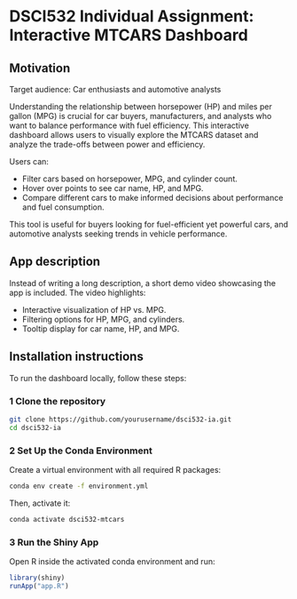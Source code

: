 # DSCI532 Individual Assignment: Interactive MTCARS Dashboard

## Motivation

Target audience: Car enthusiasts and automotive analysts

Understanding the relationship between horsepower (HP) and miles per gallon (MPG) is crucial for car buyers, manufacturers, and analysts who want to balance performance with fuel efficiency. This interactive dashboard allows users to visually explore the MTCARS dataset and analyze the trade-offs between power and efficiency.

Users can:
- Filter cars based on horsepower, MPG, and cylinder count.
- Hover over points to see car name, HP, and MPG.
- Compare different cars to make informed decisions about performance and fuel consumption.

This tool is useful for buyers looking for fuel-efficient yet powerful cars, and automotive analysts seeking trends in vehicle performance.

## App description
Instead of writing a long description, a short demo video showcasing the app is included. The video highlights:
- Interactive visualization of HP vs. MPG.
- Filtering options for HP, MPG, and cylinders.
- Tooltip display for car name, HP, and MPG.

## Installation instructions
To run the dashboard locally, follow these steps:

### **1 Clone the repository**
```bash
git clone https://github.com/yourusername/dsci532-ia.git
cd dsci532-ia
```
### **2 Set Up the Conda Environment**
Create a virtual environment with all required R packages:
```bash
conda env create -f environment.yml
```
Then, activate it:
```bash
conda activate dsci532-mtcars
```
### **3 Run the Shiny App**
Open R inside the activated conda environment and run:
```r
library(shiny)
runApp("app.R")
```
